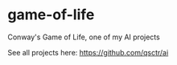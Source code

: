 # game-of-life

Conway's Game of Life, one of my AI projects

See all projects here: https://github.com/qsctr/ai